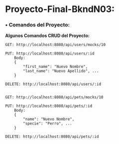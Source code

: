 # Proyecto-Final-BkndN03:

### **• Comandos del Proyecto:**
**Algunos Comandos CRUD del Proyecto:**
```
GET: http://localhost:8080/api/users/mocks/10

PUT: http://localhost:8080/api/users/:id
    Body:
    {
        "first_name": "Nuevo Nombre",
        "last_name": "Nuevo Apellido", ...
    }

DELETE: http://localhost:8080/api/users/:id


GET: http://localhost:8080/api/pets/mocks/10

PUT: http://localhost:8080/api/pets/:id
    Body:
    {
        "name": "Nuevo Nombre",
        "specie": "Perro", ...
    }

DELETE: http://localhost:8080/api/pets/:id
```